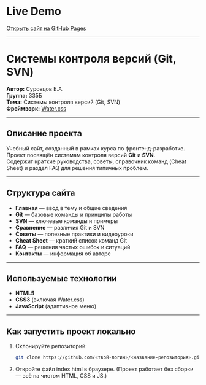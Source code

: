 # Live Demo
[Открыть сайт на GitHub Pages](https://github.com/realceo9/version-control-systems-site)

---

# Системы контроля версий (Git, SVN)

**Автор:** Суровцов Е.А.  
**Группа:** 335Б  
**Тема:** Системы контроля версий (Git, SVN)  
**Фреймворк:** [Water.css](https://watercss.kognise.dev)  

---

## Описание проекта
Учебный сайт, созданный в рамках курса по фронтенд-разработке.  
Проект посвящён системам контроля версий **Git** и **SVN**.  
Содержит краткие руководства, советы, справочник команд (Cheat Sheet) и раздел FAQ для решения типичных проблем.

---

## Структура сайта
- **Главная** — ввод в тему и общие сведения  
- **Git** — базовые команды и принципы работы  
- **SVN** — ключевые команды и примеры  
- **Сравнение** — различия Git и SVN  
- **Советы** — полезные практики и видеоуроки  
- **Cheat Sheet** — краткий список команд Git  
- **FAQ** — решения частых ошибок и ситуаций  
- **Контакты** — информация об авторе  

---

## Используемые технологии
- **HTML5**  
- **CSS3** (включая Water.css)  
- **JavaScript** (адаптивное меню)  

---

## Как запустить проект локально
1. Склонируйте репозиторий:
   ```bash
   git clone https://github.com/<твой-логин>/<название-репозитория>.git

2. Откройте файл index.html в браузере.
    (Проект работает без сборки — всё на чистом HTML, CSS и JS.)

 